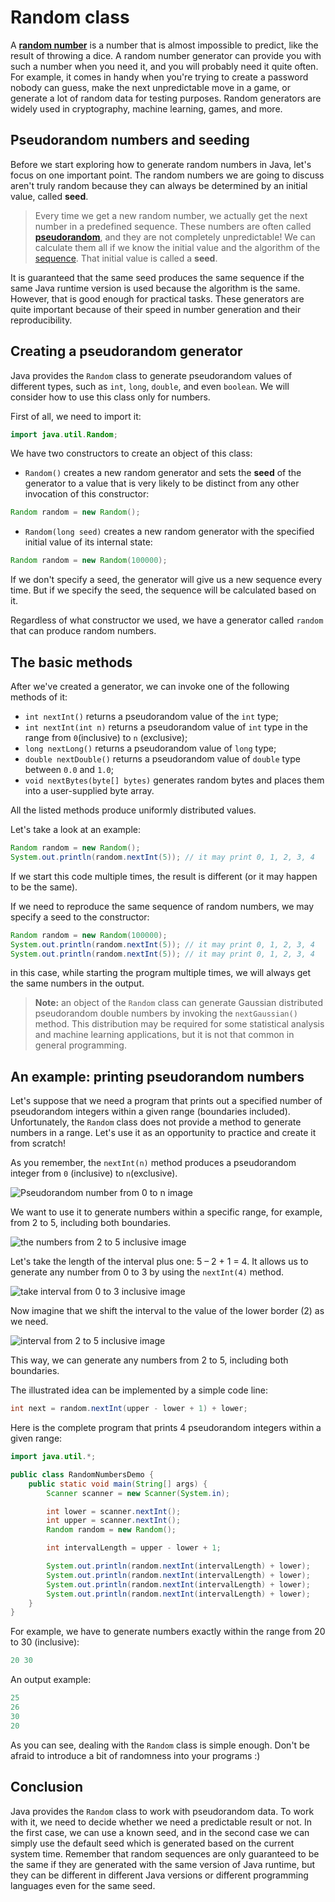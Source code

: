 # Random class

A **[random number](https://hyperskill.org/learn/step/4910)** is a number that is almost impossible to predict, like the result of throwing a dice. A random number generator can provide you with such a number when you need it, and you will probably need it quite often. For example, it comes in handy when you're trying to create a password nobody can guess, make the next unpredictable move in a game, or generate a lot of random data for testing purposes. Random generators are widely used in cryptography, machine learning, games, and more.

## Pseudorandom numbers and seeding

Before we start exploring how to generate random numbers in Java, let's focus on one important point. The random numbers we are going to discuss aren't truly random because they can always be determined by an initial value, called **seed**.





> Every time we get a new random number, we actually get the next number in a predefined sequence. These numbers are often called **[pseudorandom](https://hyperskill.org/learn/step/4910)**, and they are not completely unpredictable! We can calculate them all if we know the initial value and the algorithm of the [sequence](https://hyperskill.org/learn/step/4910). That initial value is called a **seed**.



It is guaranteed that the same seed produces the same sequence if the same Java runtime version is used because the algorithm is the same. However, that is good enough for practical tasks. These generators are quite important because of their speed in number generation and their reproducibility.

## Creating a pseudorandom generator

Java provides the `Random` class to generate pseudorandom values of different types, such as `int`, `long`, `double`, and even `boolean`. We will consider how to use this class only for numbers.

First of all, we need to import it:

```java
import java.util.Random;
```

We have two constructors to create an object of this class:

- `Random()` creates a new random generator and sets the **seed** of the generator to a value that is very likely to be distinct from any other invocation of this constructor:

```java
Random random = new Random();
```

- `Random(long seed)` creates a new random generator with the specified initial value of its internal state:

```java
Random random = new Random(100000);
```

If we don't specify a seed, the generator will give us a new sequence every time. But if we specify the seed, the sequence will be calculated based on it.

Regardless of what constructor we used, we have a generator called `random` that can produce random numbers.

## The basic methods

After we've created a generator, we can invoke one of the following methods of it:

- `int nextInt()` returns a pseudorandom value of the `int` type;
- `int nextInt(int n)` returns a pseudorandom value of `int` type in the range from `0`(inclusive) to `n` (exclusive);
- `long nextLong()` returns a pseudorandom value of `long` type;
- `double nextDouble()` returns a pseudorandom value of `double` type between `0.0` and `1.0`;
- `void nextBytes(byte[] bytes)` generates random bytes and places them into a user-supplied byte array.

All the listed methods produce uniformly distributed values.

Let's take a look at an example:

```java
Random random = new Random();
System.out.println(random.nextInt(5)); // it may print 0, 1, 2, 3, 4
```

If we start this code multiple times, the result is different (or it may happen to be the same).

If we need to reproduce the same sequence of random numbers, we may specify a seed to the constructor:

```java
Random random = new Random(100000);
System.out.println(random.nextInt(5)); // it may print 0, 1, 2, 3, 4
System.out.println(random.nextInt(5)); // it may print 0, 1, 2, 3, 4
```

in this case, while starting the program multiple times, we will always get the same numbers in the output.





> **Note:** an object of the `Random` class can generate Gaussian distributed pseudorandom double numbers by invoking the `nextGaussian()` method. This distribution may be required for some statistical analysis and machine learning applications, but it is not that common in general programming.



## An example: printing pseudorandom numbers

Let's suppose that we need a program that prints out a specified number of pseudorandom integers within a given range (boundaries included). Unfortunately, the `Random` class does not provide a method to generate numbers in a range. Let's use it as an opportunity to practice and create it from scratch!

As you remember, the `nextInt(n)` method produces a pseudorandom integer from `0` (inclusive) to `n`(exclusive).

![Pseudorandom number from 0 to n image](https://ucarecdn.com/655547bc-1f49-4156-8ed5-bda751413f14/)

We want to use it to generate numbers within a specific range, for example, from 2 to 5, including both boundaries.

![the numbers from 2 to 5 inclusive image](https://ucarecdn.com/c0f1974f-0476-448d-b664-04e95a746362/)

Let's take the length of the interval plus one: 5 – 2 + 1 = 4. It allows us to generate any number from 0 to 3 by using the `nextInt(4)` method.

![take interval from 0 to 3 inclusive image](https://ucarecdn.com/f46f53d9-9af0-4191-8a64-4f66af44497c/)

Now imagine that we shift the interval to the value of the lower border (2) as we need.

![interval from 2 to 5 inclusive image](https://ucarecdn.com/c1baea68-4005-4b91-a0ce-dd3480031789/)

This way, we can generate any numbers from 2 to 5, including both boundaries.

The illustrated idea can be implemented by a simple code line:

```java
int next = random.nextInt(upper - lower + 1) + lower;
```

Here is the complete program that prints 4 pseudorandom integers within a given range:

```java
import java.util.*;

public class RandomNumbersDemo {
    public static void main(String[] args) {
        Scanner scanner = new Scanner(System.in);

        int lower = scanner.nextInt();
        int upper = scanner.nextInt();
        Random random = new Random();

        int intervalLength = upper - lower + 1;

        System.out.println(random.nextInt(intervalLength) + lower);
        System.out.println(random.nextInt(intervalLength) + lower);
        System.out.println(random.nextInt(intervalLength) + lower);
        System.out.println(random.nextInt(intervalLength) + lower);
    }
}
```

For example, we have to generate numbers exactly within the range from 20 to 30 (inclusive):

```java
20 30
```

An output example:

```java
25
26
30
20
```

As you can see, dealing with the `Random` class is simple enough. Don't be afraid to introduce a bit of randomness into your programs :)

## Conclusion

Java provides the `Random` class to work with pseudorandom data. To work with it, we need to decide whether we need a predictable result or not. In the first case, we can use a known seed, and in the second case we can simply use the default seed which is generated based on the current system time. Remember that random sequences are only guaranteed to be the same if they are generated with the same version of Java runtime, but they can be different in different Java versions or different programming languages even for the same seed.